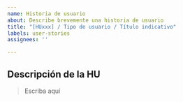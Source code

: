 ```yaml
---
name: Historia de usuario
about: Describe brevemente una historia de usuario
title: "[HUxxx] / Tipo de usuario / Título indicativo"
labels: user-stories
assignees: ''

---
```


## Descripción de la HU
>Escriba aquí
